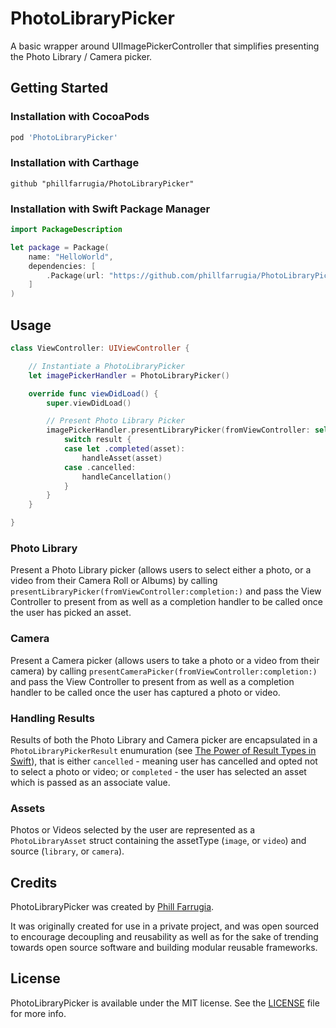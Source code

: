 # PhotoLibraryPicker
A basic wrapper around UIImagePickerController that simplifies presenting the Photo Library / Camera picker.

## Getting Started

### Installation with CocoaPods

```ruby
pod 'PhotoLibraryPicker'
```

### Installation with Carthage

```
github "phillfarrugia/PhotoLibraryPicker"
```

### Installation with Swift Package Manager

```swift
import PackageDescription

let package = Package(
    name: "HelloWorld",
    dependencies: [
        .Package(url: "https://github.com/phillfarrugia/PhotoLibraryPicker.git", majorVersion: 1, minor: 0)
    ]
)

```

## Usage

```swift
class ViewController: UIViewController {

	// Instantiate a PhotoLibraryPicker
    let imagePickerHandler = PhotoLibraryPicker()

    override func viewDidLoad() {
        super.viewDidLoad()

		// Present Photo Library Picker
        imagePickerHandler.presentLibraryPicker(fromViewController: self) { (result) in
            switch result {
            case let .completed(asset):
                handleAsset(asset)
            case .cancelled:
                handleCancellation()
            }
        }
    }

}

```

### Photo Library

Present a Photo Library picker (allows users to select either a photo, or a video from their Camera Roll or Albums) by calling `presentLibraryPicker(fromViewController:completion:)` and pass the View Controller to present from as well as a completion handler to be called once the user has picked an asset.

### Camera

Present a Camera picker (allows users to take a photo or a video from their camera) by calling `presentCameraPicker(fromViewController:completion:)` and pass the View Controller to present from as well as a completion handler to be called once the user has captured a photo or video.

### Handling Results

Results of both the Photo Library and Camera picker are encapsulated in a `PhotoLibraryPickerResult` enumuration (see [The Power of Result Types in Swift](https://www.swiftbysundell.com/posts/the-power-of-result-types-in-swift)), that is either `cancelled` - meaning user has cancelled and opted not to select a photo or video; or `completed` - the user has selected an asset which is passed as an associate value.

### Assets

Photos or Videos selected by the user are represented as a `PhotoLibraryAsset` struct containing the assetType (`image`, or `video`) and source (`library`, or `camera`). 

## Credits

PhotoLibraryPicker was created by [Phill Farrugia](https://twitter.com/@phillfarrugia).

It was originally created for use in a private project, and was open sourced to encourage decoupling and reusability as well as for the sake of trending towards open source software and building modular reusable frameworks.

## License

PhotoLibraryPicker is available under the MIT license. See the [LICENSE](https://raw.githubusercontent.com/phillfarrugia/PhotoLibraryPicker/master/LICENSE) file for more info.
